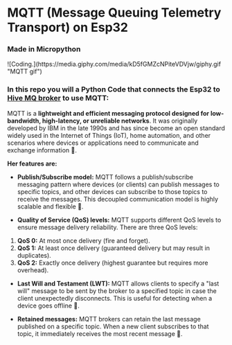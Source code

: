 # MQTT (Message Queuing Telemetry Transport) on Esp32
### Made in Micropython

<div align+"center">
    ![Coding.](https://media.giphy.com/media/kD5fGMZcNPiteVDVjw/giphy.gif "MQTT gif") 
</div>


### In this repo you will a Python Code that connects the Esp32 to [Hive MQ broker](https://www.hivemq.com/demos/websocket-client) to use MQTT:


MQTT is a __lightweight and efficient messaging protocol designed for low-bandwidth, high-latency, or unreliable networks__. It was originally developed by IBM in the late 1990s and has since become an open standard widely used in the Internet of Things (IoT), home automation, and other scenarios where devices or applications need to communicate and exchange information 💁.

__Her features are:__

* __Publish/Subscribe model:__ MQTT follows a publish/subscribe messaging pattern where devices (or clients) can publish messages to specific topics, and other devices can subscribe to those topics to receive the messages. This decoupled communication model is highly scalable and flexible 📢.

* __Quality of Service (QoS) levels:__ MQTT supports different QoS levels to ensure message delivery reliability. There are three QoS levels:
1. __QoS 0:__ At most once delivery (fire and forget).
2. __QoS 1:__ At least once delivery (guaranteed delivery but may result in duplicates).
3. __QoS 2:__ Exactly once delivery (highest guarantee but requires more overhead).

* __Last Will and Testament (LWT):__ MQTT allows clients to specify a "last will" message to be sent by the broker to a specified topic in case the client unexpectedly disconnects. This is useful for detecting when a device goes offline 📴.

* __Retained messages:__ MQTT brokers can retain the last message published on a specific topic. When a new client subscribes to that topic, it immediately receives the most recent message 🔗.
